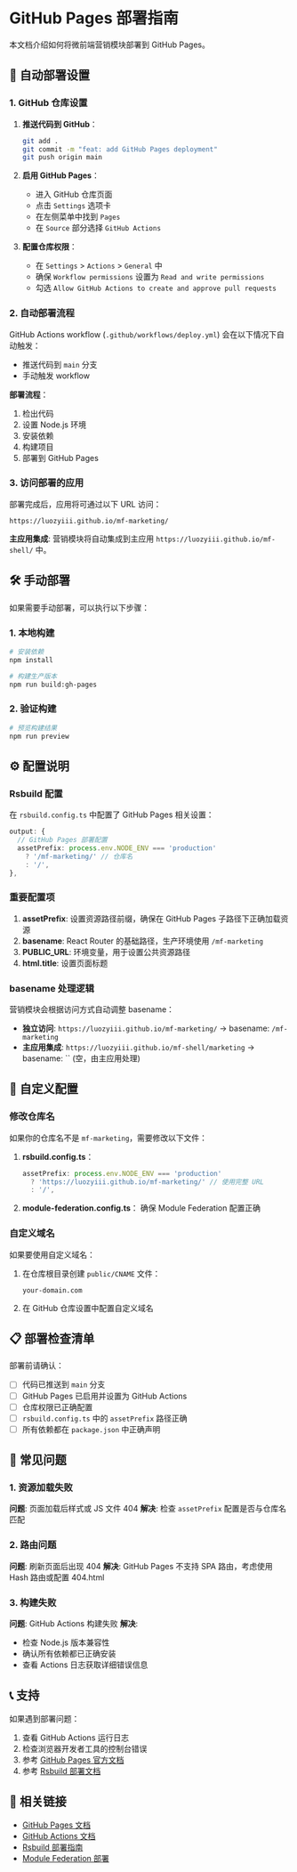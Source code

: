 # GitHub Pages 部署指南

本文档介绍如何将微前端营销模块部署到 GitHub Pages。

## 🚀 自动部署设置

### 1. GitHub 仓库设置

1. **推送代码到 GitHub**：
   ```bash
   git add .
   git commit -m "feat: add GitHub Pages deployment"
   git push origin main
   ```

2. **启用 GitHub Pages**：
   - 进入 GitHub 仓库页面
   - 点击 `Settings` 选项卡
   - 在左侧菜单中找到 `Pages`
   - 在 `Source` 部分选择 `GitHub Actions`

3. **配置仓库权限**：
   - 在 `Settings` > `Actions` > `General` 中
   - 确保 `Workflow permissions` 设置为 `Read and write permissions`
   - 勾选 `Allow GitHub Actions to create and approve pull requests`

### 2. 自动部署流程

GitHub Actions workflow (`.github/workflows/deploy.yml`) 会在以下情况下自动触发：

- 推送代码到 `main` 分支
- 手动触发 workflow

**部署流程**：
1. 检出代码
2. 设置 Node.js 环境
3. 安装依赖
4. 构建项目
5. 部署到 GitHub Pages

### 3. 访问部署的应用

部署完成后，应用将可通过以下 URL 访问：
```
https://luozyiii.github.io/mf-marketing/
```

**主应用集成**: 营销模块将自动集成到主应用 `https://luozyiii.github.io/mf-shell/` 中。

## 🛠️ 手动部署

如果需要手动部署，可以执行以下步骤：

### 1. 本地构建

```bash
# 安装依赖
npm install

# 构建生产版本
npm run build:gh-pages
```

### 2. 验证构建

```bash
# 预览构建结果
npm run preview
```

## ⚙️ 配置说明

### Rsbuild 配置

在 `rsbuild.config.ts` 中配置了 GitHub Pages 相关设置：

```typescript
output: {
  // GitHub Pages 部署配置
  assetPrefix: process.env.NODE_ENV === 'production' 
    ? '/mf-marketing/' // 仓库名
    : '/',
},
```

### 重要配置项

1. **assetPrefix**: 设置资源路径前缀，确保在 GitHub Pages 子路径下正确加载资源
2. **basename**: React Router 的基础路径，生产环境使用 `/mf-marketing`
3. **PUBLIC_URL**: 环境变量，用于设置公共资源路径
4. **html.title**: 设置页面标题

### basename 处理逻辑

营销模块会根据访问方式自动调整 basename：

- **独立访问**: `https://luozyiii.github.io/mf-marketing/` → basename: `/mf-marketing`
- **主应用集成**: `https://luozyiii.github.io/mf-shell/marketing` → basename: `` (空，由主应用处理)

## 🔧 自定义配置

### 修改仓库名

如果你的仓库名不是 `mf-marketing`，需要修改以下文件：

1. **rsbuild.config.ts**：
   ```typescript
   assetPrefix: process.env.NODE_ENV === 'production'
     ? 'https://luozyiii.github.io/mf-marketing/' // 使用完整 URL
     : '/',
   ```

2. **module-federation.config.ts**：
   确保 Module Federation 配置正确

### 自定义域名

如果要使用自定义域名：

1. 在仓库根目录创建 `public/CNAME` 文件：
   ```
   your-domain.com
   ```

2. 在 GitHub 仓库设置中配置自定义域名

## 📋 部署检查清单

部署前请确认：

- [ ] 代码已推送到 `main` 分支
- [ ] GitHub Pages 已启用并设置为 GitHub Actions
- [ ] 仓库权限已正确配置
- [ ] `rsbuild.config.ts` 中的 `assetPrefix` 路径正确
- [ ] 所有依赖都在 `package.json` 中正确声明

## 🐛 常见问题

### 1. 资源加载失败

**问题**: 页面加载后样式或 JS 文件 404
**解决**: 检查 `assetPrefix` 配置是否与仓库名匹配

### 2. 路由问题

**问题**: 刷新页面后出现 404
**解决**: GitHub Pages 不支持 SPA 路由，考虑使用 Hash 路由或配置 404.html

### 3. 构建失败

**问题**: GitHub Actions 构建失败
**解决**: 
- 检查 Node.js 版本兼容性
- 确认所有依赖都已正确安装
- 查看 Actions 日志获取详细错误信息

## 📞 支持

如果遇到部署问题：

1. 查看 GitHub Actions 运行日志
2. 检查浏览器开发者工具的控制台错误
3. 参考 [GitHub Pages 官方文档](https://docs.github.com/en/pages)
4. 参考 [Rsbuild 部署文档](https://rsbuild.dev/guide/basic/deploy)

## 🔗 相关链接

- [GitHub Pages 文档](https://docs.github.com/en/pages)
- [GitHub Actions 文档](https://docs.github.com/en/actions)
- [Rsbuild 部署指南](https://rsbuild.dev/guide/basic/deploy)
- [Module Federation 部署](https://module-federation.github.io/)
